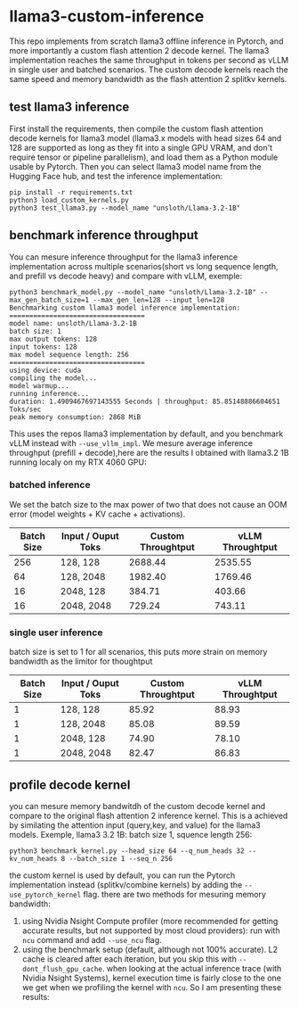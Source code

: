 # llama3-custom-inference
This repo implements from scratch llama3 offline inference in Pytorch, and more importantly a custom flash attention 2 decode kernel.
The llama3 implementation reaches the same throughput in tokens per second as vLLM in single user and batched scenarios.
The custom decode kernels reach the same speed and memory bandwidth as the flash attention 2 splitkv kernels.

## test llama3 inference
First install the requirements, then compile the custom flash attention decode kernels for llama3 model (llama3.x models with head sizes 64 and 128 are supported as long as they fit into a single GPU VRAM, and don't require tensor or pipeline parallelism), and load them as a Python module usable by Pytorch. Then you can select llama3 model name from the Hugging Face hub, and test the inference implementation:
```
pip install -r requirements.txt
python3 load_custom_kernels.py
python3 test_llama3.py --model_name "unsloth/Llama-3.2-1B"
```

## benchmark inference throughput
You can mesure inference throughput for the llama3 inference implementation across multiple scenarios(short vs long sequence length, and prefill vs decode heavy) and compare with vLLM, exemple:
```
python3 benchmark_model.py --model_name "unsloth/Llama-3.2-1B" --max_gen_batch_size=1 --max_gen_len=128 --input_len=128
Benchmarking custom llama3 model inference implementation:
==================================
model name: unsloth/Llama-3.2-1B
batch size: 1
max output tokens: 128
input tokens: 128
max model sequence length: 256
==================================
using device: cuda
compiling the model...
model warmup...
running inference...
duration: 1.4909467697143555 Seconds | throughput: 85.85148886604651 Toks/sec
peak memory consumption: 2868 MiB
```
This uses the repos llama3 implementation by default, and you benchmark vLLM instead with ```--use_vllm_impl```.
We mesure average inference throughput (prefill + decode),here are the results I obtained with llama3.2 1B running localy on my RTX 4060 GPU:

### batched inference
We set the batch size to the max power of two that does not cause an OOM error (model weights + KV cache + activations).

| Batch Size    | Input / Ouput Toks | Custom Throughtput | vLLM Throughtput   |
| ------------- | ------------------ | ------------------ | ------------------ |
| 256           | 128, 128           | 2688.44            | 2535.55            |
| 64            | 128, 2048          | 1982.40            | 1769.46            |
| 16            | 2048, 128          | 384.71             | 403.66             |
| 16            | 2048, 2048         | 729.24             | 743.11             |

### single user inference
batch size is set to 1 for all scenarios, this puts more strain on memory bandwidth as the limitor for thoughtput

| Batch Size    | Input / Ouput Toks | Custom Throughtput | vLLM Throughtput   |
| ------------- | ------------------ | ------------------ | ------------------ |
| 1             | 128, 128           | 85.92              | 88.93              |
| 1             | 128, 2048          | 85.08              | 89.59              |
| 1             | 2048, 128          | 74.90              | 78.10              |
| 1             | 2048, 2048         | 82.47              | 86.83              |

## profile decode kernel
you can mesure memory bandwitdh of the custom decode kernel and compare to the original flash attention 2 inference kernel. This is a achieved by similating the attention input (query,key, and value) for the llama3 models.
Exemple, llama3 3.2 1B: batch size 1, squence length 256:
```
python3 benchmark_kernel.py --head_size 64 --q_num_heads 32 --kv_num_heads 8 --batch_size 1 --seq_n 256
```
the custom kernel is used by default, you can run the Pytorch implementation instead (splitkv/combine kernels) by adding the ```--use_pytorch_kernel``` flag.
there are two methods for mesuring memory bandwidth:
1) using Nvidia Nsight Compute profiler (more recommended for getting accurate results, but not supported by most cloud providers): run with ```ncu``` command and add ```--use_ncu``` flag.
2) using the benchmark setup (default, although not 100% accurate). L2 cache is cleared after each iteration, but you skip this with ```--dont_flush_gpu_cache```.
when looking at the actual inference trace (with Nvidia Nsight Systems), kernel execution time is fairly close to the one we get when we profiling the kernel with ```ncu```. So I am presenting these results:
